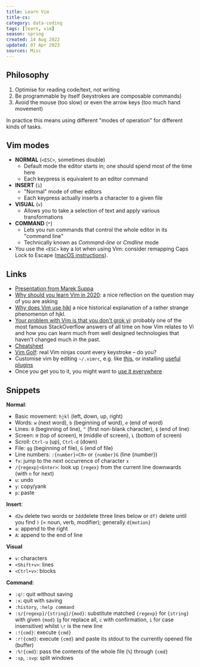 ```yaml
---
title: Learn Vim
title-cs: 
category: data-coding
tags: [learn, vim]
season: spring
created: 14 Aug 2022
updated: 07 Apr 2023
sources: Misc
---
```


## Philosophy
1. Optimise for reading code/text, not writing
2. Be programmable by itself (keystrokes are composable commands)
3. Avoid the mouse (too slow) or even the arrow keys (too much hand movement)

In practice this means using different "modes of operation" for different kinds of tasks.

## Vim modes
- **NORMAL** (`<ESC>`, sometimes double)
    - Default mode the editor starts in; one should spend most of the time here
    - Each keypress is equivalent to an editor command
-   **INSERT** (`i`)
    - "Normal" mode of other editors
    - Each keypress actually inserts a character to a given file
-   **VISUAL** (`v`)
    - Allows you to take a selection of text and apply various transformations
-   **COMMAND** (`*`)
    - Lets you run commands that control the whole editor in its "command line"
    - Technically known as _Command-line_ or _Cmdline_ mode
- You use the `<ESC>` key a lot when using Vim: consider remapping Caps Lock to Escape ([macOS instructions](https://vim.fandom.com/wiki/Map_caps_lock_to_escape_in_macOS)).

## Links
- [Presentation from Marek Suppa](https://talks.mareksuppa.com/teaching/2022/unix-summer-of-cli/06-vim/)
- [Why should you learn Vim in 2020](https://pragmaticpineapple.com/why-should-you-learn-vim-in-2020/): a nice reflection on the question may of you are asking
- [Why does Vim use hjkl](https://catonmat.net/why-vim-uses-hjkl-as-arrow-keys) a nice historical explanation of a rather strange phenomenon of hjkl.
- [Your problem with Vim is that you don't grok vi](https://stackoverflow.com/questions/1218390/what-is-your-most-productive-shortcut-with-vim/1220118#1220118): probably one of the most famous StackOverflow answers of all time on how Vim relates to Vi and how you can learn much from well designed technologies that haven't changed much in the past.
- [Cheatsheet](http://www.viemu.com/vi-vim-cheat-sheet.gif)
- [Vim Golf](http://www.vimgolf.com/): real Vim ninjas count every keystroke – do you?
- Customise vim by editing `~/.vimrc`, e.g. like [this](https://missing.csail.mit.edu/2020/files/vimrc), or installing [useful plugins](https://vimawesome.com/)
- Once you get you to it, you might want to [use it everywhere](https://reversed.top/2016-08-13/big-list-of-vim-like-software/)

## Snippets
**Normal**:
- Basic movement: `hjkl` (left, down, up, right)
- Words: `w` (next word), `b` (beginning of word), `e` (end of word)
- Lines: `0` (beginning of line), `^` (first non-blank character), `$` (end of line)
- Screen: `H` (top of screen), `M` (middle of screen), `L` (bottom of screen)
- Scroll: `Ctrl-u` (up), `Ctrl-d` (down)
- File: `gg` (beginning of file), `G` (end of file)
- Line numbers: `:{number}<CR>` or `{number}G` (line {number})
- `fx`: jump to the next occurrence of character `x`
- `/{regexp}<Enter>`: look up `{regex}` from the current line downwards (with `n` for next)
- `u`: undo
- `y`: copy/yank
- `p`: paste

**Insert**:
- `d2w` delete two words or `3dd`delete three lines below or `df)` delete until you find `)` (= noun, verb, modifier); generally `d{motion}`
- `a`: append to the right
- `A`: append to the end of line

**Visual**
-  `v`: characters
- `<Shift+v>`: lines
- `<Ctrl+v>`: blocks

**Command**:
- `:q!`: quit without saving
- `:x`: quit with saving
- `:history`, `:help command`
- `:s/{regexp}/{string}/{mod}`: substitute matched `{regexp}` for `{string}` with given `{mod}` (`g` for replace all, `c` with confirmation, `i` for case insensitive) whilst `\r` is the new line
- `:!{cmd}`: execute `{cmd}`
- `:r!{cmd}`: execute `{cmd}` and paste its stdout to the currently opened file (buffer)
- `:%!{cmd}`: pass the contents of the whole file (`%`) through `{cmd}`
- `:sp`, `:svp`: split windows
